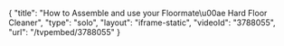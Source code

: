 {
    "title": "How to Assemble and use your Floormate\u00ae Hard Floor Cleaner",
    "type": "solo",
    "layout": "iframe-static",
    "videoId": "3788055",
    "url": "\/tvpembed\/3788055"
}